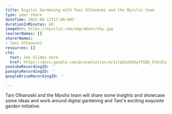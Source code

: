 ```yaml
---
title: Digital Gardening with Tani Olhanoski and the Mysilio team
type: peer share
dateTime: 2022-08-12T17:00:00Z
durationInMinutes: 60
imageSrc: https://mysilio.com/img/about/sky.jpg
learnerNames: []
sharerNames:
- Tani Olhanoski
resources: []
cta:
  text: See Slides here
  href: https://docs.google.com/presentation/d/1vlpQ1wh9SyYTSDQ_9lKvZsw9rE9Q3AjuYAGGl_f0RhA/edit#slide=id.g143f177aef7_0_116
youtubeRecordingID: ''
panoptoRecordingID: ''
googleDriveRecordingID: ''

---
```

Tani Olhanoski and the Mysilio team will share some insights and showcase some ideas and work around digital gardening and Tani's exciting exquisite garden initiative.